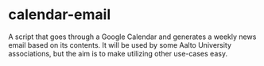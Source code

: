 # calendar-email
A script that goes through a Google Calendar and generates a weekly news email based on its contents. It will be used by some Aalto University associations, but the aim is to make utilizing other use-cases easy.
